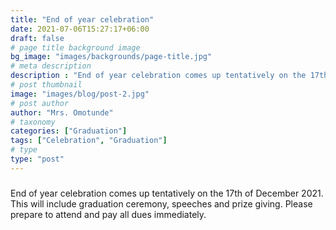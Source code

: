 ```yaml
---
title: "End of year celebration"
date: 2021-07-06T15:27:17+06:00
draft: false
# page title background image
bg_image: "images/backgrounds/page-title.jpg"
# meta description
description : "End of year celebration comes up tentatively on the 17th of December 2021. This will include graduation ceremony, speeches and prize giving. Please prepare to attend and pay all dues immediately."
# post thumbnail
image: "images/blog/post-2.jpg"
# post author
author: "Mrs. Omotunde"
# taxonomy
categories: ["Graduation"]
tags: ["Celebration", "Graduation"]
# type
type: "post"
---
```


###
End of year celebration comes up tentatively on the 17th of December 2021. This will include graduation ceremony, speeches and prize giving. Please prepare to attend and pay all dues immediately.